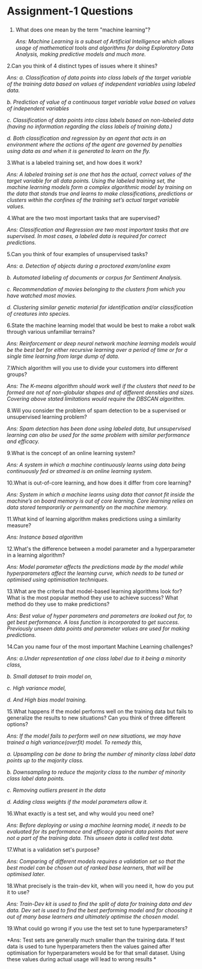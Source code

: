 # Assignment-1 Questions

#####

1. What does one mean by the term "machine learning"?

   *Ans: Machine Learning is a subset of Artificial Intelligence which allows usage of mathematical tools and algorithms for doing Exploratory Data Analysis, making              predictive models and much more.*

2.Can you think of 4 distinct types of issues where it shines?

   *Ans: a. Classification of data points into class labels of the target variable of the training data based on values of independent variables using 
    labeled data.*
  
   *b. Prediction of value of a continuous target variable value based on values of independent variables*
  
   *c. Classification of data points into class labels based on non-labeled data (having no information regarding the class labels of training data.)*
  
   *d. Both classification and regression by an agent that acts in an environment where the actions of the agent are governed by penalties using data as and when it is generated to learn on the fly.*

3.What is a labeled training set, and how does it work?

   *Ans: A labeled training set is one that has the actual, correct values of the target variable for all data points. 
    Using the labeled training set, the machine learning models form a complex algorithmic model by training on the data that stands true and learns to make        classifications, predictions or clusters within the confines of the training set’s actual target variable values.*


4.What are the two most important tasks that are supervised?

   *Ans: Classification and Regression are two most important tasks that are supervised. In most cases, a labeled data is required for correct predictions.*


5.Can you think of four examples of unsupervised tasks?

   *Ans: a. Detection of objects during a proctored exam/online exam*
  
   *b. Automated labeling of documents or corpus for Sentiment Analysis.*
  
   *c. Recommendation of movies belonging to the clusters from which you have watched most movies.*
  
   *d. Clustering similar genetic material for identification and/or classification of creatures into species.*


6.State the machine learning model that would be best to make a robot walk through various unfamiliar terrains?

   *Ans: Reinforcement or deep neural network machine learning models would be the best bet for either recursive learning over a period of time or for a single time learning from large dump of data.*


7.Which algorithm will you use to divide your customers into different groups?

   *Ans: The K-means algorithm should work well if the clusters that need to be formed are not of non-globular shapes and of different densities and sizes.
Covering above stated limitations would require the DBSCAN algorithm.*


8.Will you consider the problem of spam detection to be a supervised or unsupervised learning problem?

   *Ans: Spam detection has been done using labeled data, but unsupervised learning can also be used for the same problem with similar performance and efficacy.*


9.What is the concept of an online learning system?

   *Ans: A system in which a machine continuously learns using data being continuously fed or streamed is an online learning system.*


10.What is out-of-core learning, and how does it differ from core learning?

   *Ans: System in which a machine learns using data that cannot fit inside the machine’s on board memory is out of core learning. Core learning relies on data stored temporarily or permanently on the machine memory.*


11.What kind of learning algorithm makes predictions using a similarity measure?

   *Ans: Instance based algorithm*


12.What's the difference between a model parameter and a hyperparameter in a learning algorithm?

   *Ans: Model parameter affects the predictions made by the model while hyperparameters affect the learning curve, which needs to be tuned or optimised using optimisation techniques.*


13.What are the criteria that model-based learning algorithms look for? What is the most popular method they use to achieve success? What method do they use to make predictions?

   *Ans: Best value of hyper parameters and parameters are looked out for, to get best performance. A loss function is incorporated to get success. Previously unseen data points and parameter values are used for making predictions.*


14.Can you name four of the most important Machine Learning challenges?

   *Ans: a.Under representation of one class label due to it being a minority class,*
  
   *b. Small dataset to train model on,*
  
   *c. High variance model,*
  
   *d. And High bias model training.*


15.What happens if the model performs well on the training data but fails to generalize the results to new situations? Can you think of three different options?

   *Ans: If the model fails to perform well on new situations, we may have trained a high variance(overfit) model. To remedy this,*
  
   *a. Upsampling can be done to bring the number of minority class label data points up to the majority class.*
  
   *b. Downsampling to reduce the majority class to the number of minority class label data points.*
  
   *c. Removing outliers present in the data*
  
   *d. Adding class weights if the model parameters allow it.*



16.What exactly is a test set, and why would you need one?

   *Ans: Before deploying or using a machine learning model, it needs to be evaluated for its performance and efficacy against data points that were not a part of the training data. This unseen data is called test data.*


17.What is a validation set's purpose?

   *Ans: Comparing of different models requires a validation set so that the best model can be chosen out of ranked base learners, that will be optimised later.*


18.What precisely is the train-dev kit, when will you need it, how do you put it to use?

   *Ans: Train-Dev kit is used to find the split of data for training data and dev data. Dev set is used to find the best performing model and for choosing it out of many base learners and ultimately optimise the chosen model.*


19.What could go wrong if you use the test set to tune hyperparameters?

   *Ans: Test sets are generally much smaller than the training data. If test data is used to tune hyperparameters then the values gained after optimisation for hyperparameters would be for that small dataset. Using these values during actual usage will lead to wrong results *
